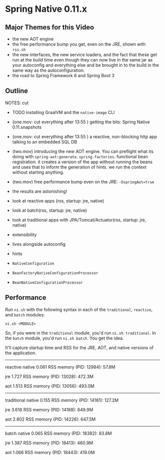 # Spring Native 0.11.x 


## Major Themes for this Video 
* the new AOT engine 
* the free performance bump you get, even on the JRE, shown with `rss.sh`
* the new interfaces, the new service loaders, and the fact that these get run at the build time even though they can now live in the same jar as your autoconfig and everything else and be brought in to the build in the same way as the autoconfiguration.
* the road to Spring Framework 6 and Spring Boot 3 

## Outline 

NOTES: cut

* TODO installing GraalVM and the `native-image` CLI
* (one.mov: cut everything after 13:55 ) getting the bits: Spring Native 0.11.snapshots 
* (one.mov: cut everything after 13:55 ) a reactive, non-blocking http app talking to an embedded SQL DB
* (two.mov) introducing the new AOT engine. You can preflight what its doing with `spring-aot:generate`. `spring.factories`. functional bean registration. it creates a version of the app without running the beans and uses that to inform the generation of hints. we run the context without starting anything. 
* (two.mov) free performance bump even on the JRE:  `-DspringAot=true`
* the results are astonishing! 
 * look at reactive apps (rss, startup: jre, native)
 * look at batch(rss, startup: jre, native)
 * look at traditional apps with JPA/Tomcat/Actuator(rss, startup: jre, native)
 
* extensibility
 * lives alongside autoconfig
 * hints
 * `NativeConfiguration` 
 * `BeanFactoryNativeConfigurationProcessor` 
 * `BeanNativeConfigurationProcessor` 


## Performance 

Run `ni.sh` with the following syntax in each of the `traditional`, `reactive`, and `batch` modules: 

`ni.sh <MODULE>` 

So, if you were in the `traditional` module, you'd run `ni.sh traditional`. In the `batch` module, you'd run `ni.sh batch`. You get the idea.

It'll capture startup time and RSS for the JRE, AOT, and native versions of the application.

---------------------------
reactive
native
0.061
RSS memory (PID: 12984): 57.8M

jre
1.727
RSS memory (PID: 13028): 472.3M

aot
1.513
RSS memory (PID: 13056): 493.0M

---------------------------
traditional
native
0.155
RSS memory (PID: 14161): 127.2M

jre
3.616
RSS memory (PID: 14188): 649.9M

aot
2.802
RSS memory (PID: 14226): 647.5M

---------------------------
batch
native
0.065
RSS memory (PID: 18382): 83.8M

jre
1.387
RSS memory (PID: 18413): 460.9M

aot
1.066
RSS memory (PID: 18443): 419.0M


